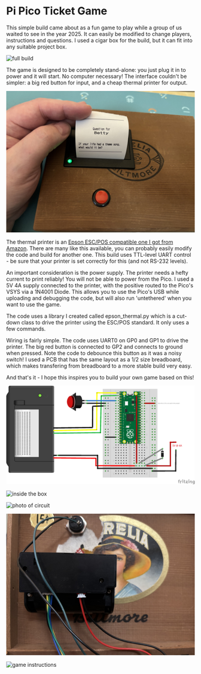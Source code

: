 # Pi Pico Ticket Game

This simple build came about as a fun game to play while a group of us waited to see in the year 2025. It can easily be modified to change players, instructions and questions. I used a cigar box for the build, but it can fit into any suitable project box.

![full build](images/full_build.jpeg)

The game is designed to be completely stand-alone: you just plug it in to power and it will start. No computer necessary! The interface couldn't be simpler: a big red button for input, and a cheap thermal printer for output.

![question ticket printed](images/question.jpeg)

The thermal printer is an [Epson ESC/POS compatible one I got from Amazon](https://www.amazon.com/Maikrt-Embedded-Microcontroller-Secondary-Development/dp/B09YGVPPWV/ref=sr_1_4). There are many like this available, you can probably easily modify the code and build for another one. This build uses TTL-level UART control - be sure that your printer is set correctly for this (and not RS-232 levels).

An important consideration is the power supply. The printer needs a hefty current to print reliably! You will not be able to power from the Pico. I used a 5V 4A supply connected to the printer, with the positive routed to the Pico's VSYS via a 1N4001 Diode. This allows you to use the Pico's USB while uploading and debugging the code, but will also run 'untethered' when you want to use the game.

The code uses a library I created called epson_thermal.py which is a cut-down class to drive the printer using the ESC/POS standard. It only uses a few commands.

Wiring is fairly simple. The code uses UART0 on GP0 and GP1 to drive the printer. The big red button is connected to GP2 and connects to ground when pressed. Note the code to debounce this button as it was a noisy switch! I used a PCB that has the same layout as a 1/2 size breadboard, which makes transfering from breadboard to a more stable build very easy.

And that's it - I hope this inspires you to build your own game based on this!

![circuit layout](images/ticket_game_bb.png)

![inside the box](images/inside.jpeg)

![photo of circuit](images/circuit.jpeg)

![printer and button wiring](images/printer_and_button.jpeg)

![game instructions](images/game_instructions.jpeg)

